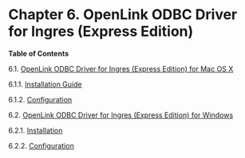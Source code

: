 <div id="ee_EEIngres" class="chapter">

<div class="titlepage">

<div>

<div>

# Chapter 6. OpenLink ODBC Driver for Ingres (Express Edition)

</div>

</div>

</div>

<div class="toc">

**Table of Contents**

<span class="sect1">6.1. [OpenLink ODBC Driver for Ingres (Express
Edition) for Mac OS X](eeingresmac.html)</span>

<span class="sect2">6.1.1. [Installation
Guide](eeingresmac.html#eeingresmacinstall)</span>

<span class="sect2">6.1.2.
[Configuration](eeingresmac.html#eeingresmacconf)</span>

<span class="sect1">6.2. [OpenLink ODBC Driver for Ingres (Express
Edition) for Windows](eeingreswin.html)</span>

<span class="sect2">6.2.1.
[Installation](eeingreswin.html#eeingreswininst)</span>

<span class="sect2">6.2.2.
[Configuration](eeingreswin.html#eeingreswinconf)</span>

</div>

</div>
